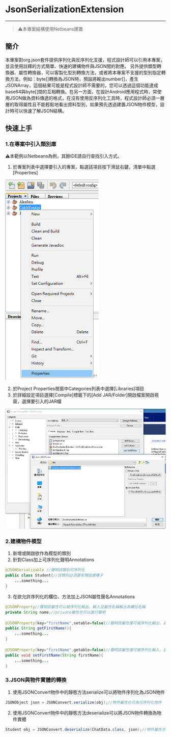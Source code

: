 # JsonSerializationExtension
---
> :warning:本專案結構使用Netbeans建置

## 簡介
本專案對org.json套件提供序列化與反序列化支援，程式設計師可以引用本專案，並且使用註釋的方式簡單、快速的建構物件與JSON間的對應。
另外提供類型轉換器、屬性轉換器，可以客製化型別轉換方法，或者將本專案不支援的型別指定轉換方法，例如：byte[]轉換為JSON時，預設將輸出number[]，產生JSONArray，這個結果可能是程式設計師不需要的，您可以透過這個功能達成base64與byte[]間的互相轉換。在另一方面，在設計Android應用程式時，常使用JSON做為資料傳遞的格式，在沒有使用反序列化工具時，程式設計師必須一層層的取得屬性且不能輕鬆地看出資料型別，如果預先透過建置JSON物件模型，設計時可以快速了解JSON結構。

## 快速上手
### 1.在專案中引入類別庫
:warning:本範例以Netbeans為例，其餘IDE請自行查找引入方式。

1. 於專案列表中選擇要引入的專案，點選該項目按下滑鼠右鍵，清單中點選[Properties]

![img](https://raw.githubusercontent.com/XuPeiYao/JsonSerializationExtension/master/README_files/Import_Step1.PNG)

2. 於Project Properties視窗中Categories列表中選擇[Libraries]項目
3. 於詳細設定項目選擇[Compile]標籤下的[Add JAR/Folder]開啟檔案開啟視窗，選擇要引入的JAR檔

![img](https://raw.githubusercontent.com/XuPeiYao/JsonSerializationExtension/master/README_files/Import_Step2.PNG)

### 2.建構物件模型
1. 新增或開啟欲作為模型的類別
2. 針對Class加上可序列化聲明Annotations
```java
@JSONSerializable //聲明該類別可序列化
public class Student{//該類別必須要有預設建構子
    ...something...
}
```
3. 在欲允許序列化的欄位、方法加上JSON屬性聲名Annotations
```java
@JSONProperty//聲明該屬性可以被序列化輸出、輸入且屬性名稱輸出為欄位名稱
private String name;//private屬性也可以進行聲明

@JSONProperty(key="firstName",setable=false)//聲明該屬性僅可被序列化輸出，且重定義輸出屬性名稱為firstName
public String getFirstName(){
    ...something...
}

@JSONProperty(key="firstName",getable=false)//聲明該屬性僅可被序列化輸入，且重定義輸入來源屬性名稱為firstName
public void setFirstName(String firstName){
    ...something...
}
```
### 3.JSON與物件實體的轉換
1. 使用JSONConvert物件中的靜態方法serialize可以將物件序列化為JSON物件
```java
JSONObject json = JSONConvert.serialize(obj);//物件屬性也可為可序列化物件
```
2. 使用JSONConvert物件中的靜態方法deserialize可以將JSON物件轉換為物件實體
```java
Student obj = JSONConvert.deserialize(ChatData.class, json);//物件屬性也可為可序列化物件
```
